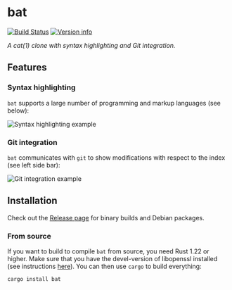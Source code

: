 # bat

[![Build Status](https://travis-ci.org/sharkdp/bat.svg?branch=master)](https://travis-ci.org/sharkdp/bat)
[![Version info](https://img.shields.io/crates/v/bat.svg)](https://crates.io/crates/bat)

*A cat(1) clone with syntax highlighting and Git integration.*

## Features

### Syntax highlighting

`bat` supports a large number of programming and markup languages (see below):

![Syntax highlighting example](https://imgur.com/rGsdnDe.png)

### Git integration

`bat` communicates with `git` to show modifications with respect to the index (see left side bar):

![Git integration example](https://i.imgur.com/2lSW4RE.png)

## Installation

Check out the [Release page](https://github.com/sharkdp/bat/releases) for binary builds and Debian packages.

### From source

If you want to build to compile `bat` from source, you need Rust 1.22 or higher.
Make sure that you have the devel-version of libopenssl installed (see instructions
[here](https://github.com/sfackler/rust-openssl)). You can then use `cargo` to build everything:

``` bash
cargo install bat
```
